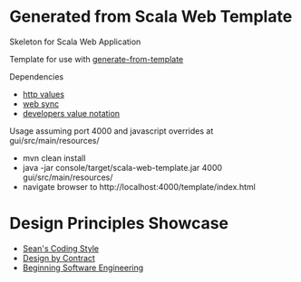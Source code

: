 Generated from Scala Web Template
===

Skeleton for Scala Web Application

Template for use with [generate-from-template](https://github.com/SeanShubin/generate-from-template)

Dependencies

- [http values](https://github.com/SeanShubin/http-values)
- [web sync](https://github.com/SeanShubin/web-sync)
- [developers value notation](https://github.com/SeanShubin/developers-value-notation)

Usage assuming port 4000 and javascript overrides at gui/src/main/resources/

- mvn clean install
- java -jar console/target/scala-web-template.jar 4000 gui/src/main/resources/
- navigate browser to http://localhost:4000/template/index.html

Design Principles Showcase
===

- [Sean's Coding Style](https://github.com/SeanShubin/documentation/blob/master/guidelines/seans-coding-style.md)
- [Design by Contract](https://github.com/SeanShubin/documentation/blob/master/guidelines/design-by-contract.md)
- [Beginning Software Engineering](https://github.com/SeanShubin/documentation/blob/master/guidelines/beginning-software-engineering.md)

